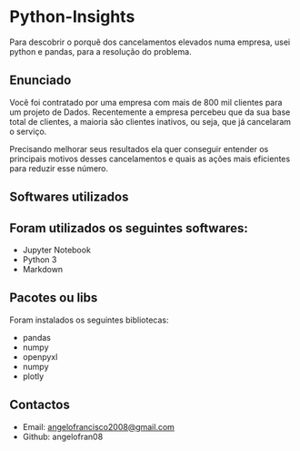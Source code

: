# Python-Insights

Para descobrir o porquê dos cancelamentos elevados numa empresa, usei python e pandas, para a resolução do problema.

## Enunciado

Você foi contratado por uma empresa com mais de 800 mil clientes para um projeto de Dados. Recentemente a empresa percebeu que da sua base total de clientes, a maioria são clientes inativos, ou seja, que já cancelaram o serviço.

Precisando melhorar seus resultados ela quer conseguir entender os principais motivos desses cancelamentos e quais as ações mais eficientes para reduzir esse número.

## Softwares utilizados

## Foram utilizados os seguintes softwares:

* Jupyter Notebook
* Python 3
* Markdown

## **Pacotes ou libs**

Foram instalados os seguintes bibliotecas:

* pandas
* numpy
* openpyxl
* numpy
* plotly

## Contactos

* Email: angelofrancisco2008@gmail.com
* Github: angelofran08
